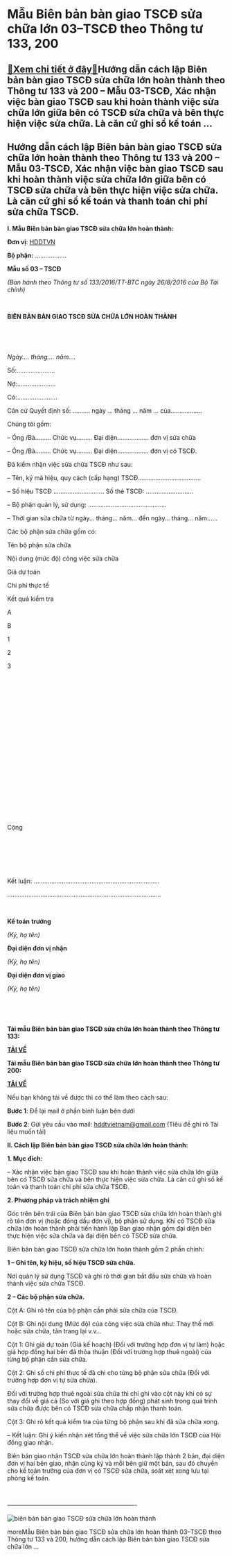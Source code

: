Mẫu Biên bản bàn giao TSCĐ sửa chữa lớn 03–TSCĐ theo Thông tư 133, 200
=======================================================================

[:gift:Xem chi tiết ở đây:gift:](https://hddtvn.com/mau-bien-ban-ban-giao-tscd-sua-chua-lon-03-tscd-theo-thong-tu-133-200/)Hướng dẫn cách lập Biên bản bàn giao TSCĐ sửa chữa lớn hoàn thành theo Thông tư 133 và 200 – Mẫu 03-TSCĐ, Xác nhận việc bàn giao TSCĐ sau khi hoàn thành việc sửa chữa lớn giữa bên có TSCĐ sửa chữa và bên thực hiện việc sửa chữa. Là căn cứ ghi sổ kế toán …
----------------------------------------------------------------------------------------------------------------------------------------------------------------------------------------------------------------------------------------------------------------------------



Hướng dẫn cách lập Biên bản bàn giao TSCĐ sửa chữa lớn hoàn thành theo Thông tư 133 và 200 – Mẫu 03-TSCĐ, Xác nhận việc bàn giao TSCĐ sau khi hoàn thành việc sửa chữa lớn giữa bên có TSCĐ sửa chữa và bên thực hiện việc sửa chữa. Là căn cứ ghi sổ kế toán và thanh toán chi phí sửa chữa TSCĐ.
-----------------------------------------------------------------------------------------------------------------------------------------------------------------------------------------------------------------------------------------------------------------------------------------------------------------


**I. Mẫu Biên bản bàn giao TSCĐ sửa chữa lớn hoàn thành:**






**Đơn vị**: [HDDTVN](http://hddtvn.com/ "HDDTVN")  

**Bộ phận:** ………………

**Mẫu số 03 – TSCĐ**  

*(Ban hành theo Thông tư số 133/2016/TT-BTC ngày 26/8/2016 của Bộ Tài chính)*



 



**BIÊN BẢN BÀN GIAO TSCĐ SỬA CHỮA LỚN HOÀN THÀNH**  

  




 

*Ngày…. tháng…. năm….* 

Số:………………….  

 Nợ:………………….  

 Có:…………………..




Căn cứ Quyết định số: ………. ngày … tháng … năm … của………………  

Chúng tôi gồm:  

– Ông /Bà……… Chức vụ……… Đại diện……………… đơn vị sửa chữa  

– Ông /Bà……… Chức vụ……… Đại diện……………… đơn vị có TSCĐ.  

Đã kiểm nhận việc sửa chữa TSCĐ như sau:  

– Tên, ký mã hiệu, quy cách (cấp hạng) TSCĐ………………………………  

– Số hiệu TSCĐ ……………………….. Số thẻ TSCĐ: ………………………  

– Bộ phận quản lý, sử dụng: ………………………………………  

– Thời gian sửa chữa từ ngày… tháng… năm… đến ngày… tháng… năm……  

Các bộ phận sửa chữa gồm có:






Tên bộ phận sửa chữa

Nội dung (mức độ) công việc sửa chữa

Giá dự toán

Chi phí thực tế

Kết quả kiểm tra



A

B

1

2

3



 

   

    

    

    

    

  

 

 

 



 

Cộng

 

 

 



Kết luận: ………………………………………………………………  

…………………………………………………………………………….  

 






**Kế toán** **trưởng**  

*(Ký, họ tên)*

**Đại diện đơn vị nhận**  

*(Ký, họ tên)*

**Đại diện đơn vị giao**  

*(Ký, họ tên)*



   

   

**Tải mẫu Biên bản bàn giao TSCĐ sửa chữa lớn hoàn thành theo Thông tư 133:**



[**TẢI VỀ**](http://drive.google.com/open?id=0B24q-XZt4667SXZGNU5CejB4cDQ "tải theo thông tư 133")

**Tải mẫu Biên bản bàn giao TSCĐ sửa chữa lớn hoàn thành theo Thông tư 200:**



[**TẢI VỀ**](https://drive.google.com/file/d/0B24q-XZt4667ME1SWEUyX0FmTzA "tải theo thông tư 200")
   

Nếu bạn không tải về được thì có thể làm theo cách sau:  

**Bước 1**: Để lại mail ở phần bình luận bên dưới  

**Bước 2**: Gửi yêu cầu vào mail: [hddtvietnam@gmail.com](mailto:hddtvietnam@gmail.com) (Tiêu đề ghi rõ Tài liệu muốn tải)



**II. Cách lập Biên bản bàn giao TSCĐ sửa chữa lớn hoàn thành:**


**1. Mục đích:**  

– Xác nhận việc bàn giao TSCĐ sau khi hoàn thành việc sửa chữa lớn giữa bên có TSCĐ sửa chữa và bên thực hiện việc sửa chữa. Là căn cứ ghi sổ kế toán và thanh toán chi phí sửa chữa TSCĐ.



**2. Phương pháp và trách nhiệm ghi**


Góc trên bên trái của Biên bản bàn giao TSCĐ sửa chữa lớn hoàn thành ghi rõ tên đơn vị (hoặc đóng dấu đơn vị), bộ phận sử dụng. Khi có TSCĐ sửa chữa lớn hoàn thành phải tiến hành lập Ban giao nhận gồm đại diện bên thực hiện việc sửa chữa và đại diện bên có TSCĐ sửa chữa.


Biên bản bàn giao TSCĐ sửa chữa lớn hoàn thành gồm 2 phần chính:


**1 – Ghi tên, ký hiệu, số hiệu TSCĐ sửa chữa.**  

Nơi quản lý sử dụng TSCĐ và ghi rõ thời gian bắt đầu sửa chữa và hoàn thành việc sửa chữa TSCĐ.


**2 – Các bộ phận sửa chữa.**  

Cột A: Ghi rõ tên của bộ phận cần phải sửa chữa của TSCĐ.  

Cột B: Ghi nội dung (Mức độ) của công việc sửa chữa như: Thay thế mới hoặc sửa chữa, tân trang lại v.v…


Cột 1: Ghi giá dự toán (Giá kế hoạch) (Đối với trường hợp đơn vị tự làm) hoặc giá hợp đồng hai bên đã thỏa thuận (Đối với trường hợp thuê ngoài) của từng bộ phận cần sửa chữa.


Cột 2: Ghi số chi phí thực tế đã chi cho từng bộ phận sửa chữa (Đối với trường hợp đơn vị tự sửa chữa).  

Đối với trường hợp thuê ngoài sửa chữa thì chỉ ghi vào cột này khi có sự thay đổi về giá cả (So với giá ghi theo hợp đồng) phát sinh trong quá trình sửa chữa được bên có TSCĐ sửa chữa chấp nhận thanh toán.


Cột 3: Ghi rõ kết quả kiểm tra của từng bộ phận sau khi đã sửa chữa xong.


– Kết luận: Ghi ý kiến nhận xét tổng thể về việc sửa chữa lớn TSCĐ của Hội đồng giao nhận.


Biên bản giao nhận TSCĐ sửa chữa lớn hoàn thành lập thành 2 bản, đại diện đơn vị hai bên giao, nhận cùng ký và mỗi bên giữ một bản, sau đó chuyển cho kế toán trưởng của đơn vị có TSCĐ sửa chữa, soát xét xong lưu tại phòng kế toán.  

 





—————————————————————-


![biên bản bàn giao TSCĐ sửa chữa lớn hoàn thành](https://hddtvn.com/wp-content/uploads/2021/01/bien-ban-ban-giao-tscd-sua-chua-lon-hoan-thanh.png "biên bản bàn giao TSCĐ sửa chữa lớn hoàn thành")


moreMẫu Biên bản bàn giao TSCĐ sửa chữa lớn hoàn thành 03–TSCĐ theo Thông tư 133 và 200, hướng dẫn cách lập Biên bản bàn giao TSCĐ sửa chữa lớn …

